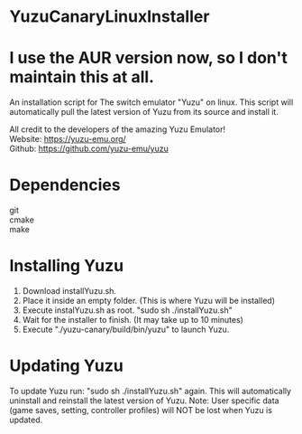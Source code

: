 # YuzuCanaryLinuxInstaller
# <DEPRICATED> I use the AUR version now, so I don't maintain this at all. 

An installation script for The switch emulator "Yuzu" on linux. This script will automatically pull the latest version of Yuzu from its source and install it.

All credit to the developers of the amazing Yuzu Emulator!
<br>Website: https://yuzu-emu.org/
<br>Github: https://github.com/yuzu-emu/yuzu

# Dependencies
git
<br>cmake
<br>make

# Installing Yuzu 

1. Download installYuzu.sh.
2. Place it inside an empty folder. (This is where Yuzu will be installed)
3. Execute instalYuzu.sh as root.
  "sudo sh ./installYuzu.sh"
4. Wait for the installer to finish. (It may take up to 10 minutes)
5. Execute "./yuzu-canary/build/bin/yuzu" to launch Yuzu.

# Updating Yuzu
To update Yuzu run: "sudo sh ./installYuzu.sh" again. This will automatically uninstall and reinstall the latest version of Yuzu. Note: User specific data (game saves, setting, controller profiles) will NOT be lost when Yuzu is updated.

